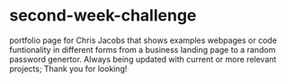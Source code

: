 # second-week-challenge
portfolio page for Chris Jacobs that shows examples webpages or code funtionality in different forms from a business landing page to a random password genertor.
Always being updated with current or more relevant projects; Thank you for looking!